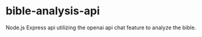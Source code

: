 # bible-analysis-api
Node.js Express api utilizing the openai api chat feature to analyze the bible.
